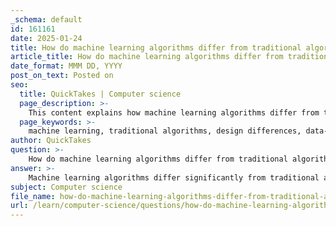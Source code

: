 ```yaml
---
_schema: default
id: 161161
date: 2025-01-24
title: How do machine learning algorithms differ from traditional algorithms in terms of design and application?
article_title: How do machine learning algorithms differ from traditional algorithms in terms of design and application?
date_format: MMM DD, YYYY
post_on_text: Posted on
seo:
  title: QuickTakes | Computer science
  page_description: >-
    This content explains how machine learning algorithms differ from traditional algorithms in their design, adaptability, data dependency, and applications, highlighting the unique features and uses of each.
  page_keywords: >-
    machine learning, traditional algorithms, design differences, data-driven, adaptability, data dependency, applications, predictive analytics, artificial intelligence, collaboration
author: QuickTakes
question: >-
    How do machine learning algorithms differ from traditional algorithms in terms of design and application?
answer: >-
    Machine learning algorithms differ significantly from traditional algorithms in both design and application. Here are the key distinctions:\n\n1. **Methodology**:\n   - **Traditional Algorithms**: These algorithms are based on explicit programming where developers write code that instructs the computer on how to perform specific tasks. The logic is deterministic, meaning that given the same input, the output will always be the same. This approach is well-suited for problems with clear, defined rules and predictable outcomes.\n   - **Machine Learning Algorithms**: In contrast, machine learning relies on data-driven approaches. Instead of explicitly programming the logic, machine learning algorithms learn from data. They identify patterns and make predictions based on the input data, allowing them to adapt and improve over time. This makes them particularly effective for complex problems where the rules are not easily defined.\n\n2. **Adaptability**:\n   - **Traditional Algorithms**: These algorithms are static; any changes in requirements or data patterns necessitate manual updates to the code. They excel in environments where the rules are stable and well-understood.\n   - **Machine Learning Algorithms**: These algorithms are inherently adaptive. They can adjust to new data and evolving patterns without requiring explicit reprogramming. This adaptability is crucial for applications like predictive analytics and pattern recognition, where data is often dynamic and complex.\n\n3. **Data Dependency**:\n   - **Traditional Algorithms**: They typically operate on structured data and require a clear understanding of the problem domain to function effectively. The performance of traditional algorithms is heavily reliant on the quality of the code and the logic implemented.\n   - **Machine Learning Algorithms**: These algorithms thrive on large datasets and can extract insights from unstructured data. They utilize techniques such as data preprocessing, model selection, and continuous improvement to enhance their performance. The ability to learn from data allows them to uncover complex relationships that may not be apparent to human developers.\n\n4. **Applications**:\n   - **Traditional Algorithms**: Commonly used in applications where the rules are well-defined, such as sorting, searching, and basic computational tasks. They are effective in scenarios where the problem can be solved with a clear algorithmic approach.\n   - **Machine Learning Algorithms**: Ideal for tasks involving complex decision-making, statistical modeling, and artificial intelligence. They are widely used in fields such as image recognition, natural language processing, and recommendation systems, where traditional programming would struggle to define explicit rules.\n\n5. **Collaboration and Expertise**:\n   - **Traditional Algorithms**: Typically developed by software engineers who focus on coding and algorithm design.\n   - **Machine Learning Algorithms**: Require collaboration between data scientists, data engineers, and operations teams. This multidisciplinary approach is essential for effectively managing and deploying machine learning models in production environments.\n\nIn summary, while traditional algorithms rely on explicit instructions and deterministic logic, machine learning algorithms leverage data to learn and adapt, making them suitable for complex, evolving problems. This fundamental difference shapes their design, application, and the expertise required to implement them effectively.
subject: Computer science
file_name: how-do-machine-learning-algorithms-differ-from-traditional-algorithms-in-terms-of-design-and-application.md
url: /learn/computer-science/questions/how-do-machine-learning-algorithms-differ-from-traditional-algorithms-in-terms-of-design-and-application
---
```


&nbsp;